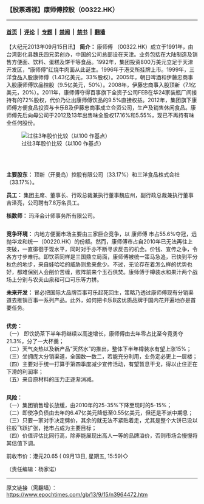 ### 【股票透视】康师傅控股（00322.HK）

---

#### [首页](../../../..?n3964472) &nbsp;|&nbsp; [评论](../../../../../epoch-comment?n3964472) &nbsp;|&nbsp; [专题](../../../../../epoch-special?n3964472) &nbsp;|&nbsp; [禁闻](../../../../../epoch-news?n3964472) &nbsp;|&nbsp; [禁书](../../../../../books?n3964472) &nbsp;|&nbsp; [翻墙](https://github.com/gfw-breaker/nogfw/blob/master/README.md?n3964472)


<div class="post_content" id="artbody" itemprop="articleBody">
 <!-- article content begin -->
 <p>
  【大纪元2013年09月15日讯】
  <b>
   简介：
  </b>
  <ok href="https://www.epochtimes.com/gb/tag/%E5%BA%B7%E5%B8%88%E5%82%85.html">
   康师傅
  </ok>
  （00322.HK）成立于1991年，由台湾彰化县魏氏四兄弟创办，中国的公司总部设在天津。业务包括在大陆制造及销售方便面、饮料、蛋糕及饼干等食品。1992年，集团投资800万美元立足于天津开发区，“康师傅”红烧牛肉面从此诞生。1996年于港交所挂牌上市。1999年，三洋食品入股康师傅（1.43亿美元，33%股权）。2005年，朝日啤酒和伊藤忠商事入股康师傅饮品控股（9.5亿美元，50%）。2008年，伊藤忠商事入股顶新（7.1亿美元，20%）。2011年，康师傅夺得百事旗下全资子公司FEB在华24家装瓶厂间接持有的72%股权，代价乃让出康师傅饮品的9.5%直接权益。2012年，集团旗下康师傅方便食品投资与卡乐B及伊藤忠商事成立合资公司，生产及销售休闲食品。康师傅先后向母公司于2012及13年出售味全股权17.16%和5.55%，现已不再持有味全任何股份。
 </p>
 <figure aria-describedby="caption-attachment-6746423" class="wp-caption aligncenter" id="attachment_6746423" style="width: 600px">
  <ok href=" https://i.epochtimes.com/assets/uploads/2013/09/1309150634292654-600x334.jpg" rel="noreferrer noopener" target="_blank">
   <img alt="过往3年股价比较（以100 作基点）" class="size-large wp-image-6746423" src="https://i.epochtimes.com/assets/uploads/2013/09/1309150634292654-600x334.jpg" title="过往3年股价比较（以100 作基点）"/>
  </ok>
  <br/><figcaption class="wp-caption-text" id="caption-attachment-6746423">
   过往3年股价比较（以100 作基点）
  </figcaption><br/>
 </figure><br/>
 <p>
  <b>
   主要股东：
  </b>
  顶新（开曼岛）控股有限公司（33.17%）和三洋食品株式会社（33.17%）。
 </p>
 <p>
  <b>
   员工：
  </b>
  集团主席、董事长、行政总裁兼执行董事魏应州，副行政总裁兼执行董事吉泽亮，公司聘有7.8万名员工。
 </p>
 <p>
  <b>
   核数师：
  </b>
  玛泽会计师事务所有限公司。
 </p>
 <ok href=" https://i.epochtimes.com/assets/uploads/2013/09/1309150646372654-600x334.jpg" rel="noreferrer noopener" target="_blank">
  <img alt="" class="size-large wp-image-6746438" src="https://i.epochtimes.com/assets/uploads/2013/09/1309150646372654-600x334.jpg" title=""/>
 </ok>
 <p>
  <b>
   竞争环境：
  </b>
  内地方便面市场主要由三家巨企竞争，以
  <ok href="https://www.epochtimes.com/gb/tag/%E5%BA%B7%E5%B8%88%E5%82%85.html">
   康师傅
  </ok>
  市占55.6%夺冠，远抛华龙和统一（00220.HK）的份额。然而，康师傅市占自2010年已无法再往上突破，一直徘徊于现水平，同时对手亦不断寻求反击的机会。价钱、宣传之争，令各方寸步难行。即饮茶同样是三国鼎立局面，康师傅被统一策马急追，已快到平分秋色的地步，来自娃哈哈的威胁则愈来愈少。不过，无论存在着怎么样的优势也好，都难保别人会削价苦缠，败阵前来个玉石俱焚。康师傅于樽装水和果汁两个战场上分别与农夫山泉和可口可乐等力拼。
 </p>
 <p>
  <b>
   未来开发：
  </b>
  冒必把国际大品牌百事可乐起死回生，策略乃透过康师傅现有分销渠道去推销百事一系列产品。此外，如何把卡乐B这优质品牌于国内花开遍地亦是首要任务。
 </p>
 <ok href=" https://i.epochtimes.com/assets/uploads/2013/09/1309150635142654.jpg" rel="noreferrer noopener" target="_blank">
  <img alt="" class="size-large wp-image-6746448" src="https://i.epochtimes.com/assets/uploads/2013/09/1309150635142654.jpg" title=""/>
 </ok>
 <p>
  <b>
   优势：
  </b>
  <br/>
  （一） 即饮奶茶下半年将继续以高速增长，康师傅由去年零占比至今竟勇夺21.3%，分了一大杯羹；
  <br/>
  （二）天气炎热以及新产品“天然水”的推出，整体下半年樽装水有望上涨15%；
  <br/>
  （三）坐拥庞大分销渠道，全国数一数二，若能充分利用，业务定必更上一层楼；
  <br/>
  （四）主要对手统一打算于第四季度减少宣传活动，有望暂息干戈，得以止住正在下滑的利润率；
  <br/>
  （五）来自原材料的压力正逐渐消减。
 </p>
 <ok href=" https://i.epochtimes.com/assets/uploads/2013/09/1309150637012654-600x427.jpg" rel="noreferrer noopener" target="_blank">
  <img alt="" class="size-large wp-image-6746457" src="https://i.epochtimes.com/assets/uploads/2013/09/1309150637012654-600x427.jpg" title=""/>
 </ok>
 <p>
  <b>
   风险：
  </b>
  <br/>
  （一）集团销售增长放缓，由2010年的25-35%下降至现时的5-15%；
  <br/>
  （二）即使净负债由去年的6.47亿美元降低至0.55亿美元，但还是不派中期息；
  <br/>
  （三）只要一家对手决定劈价，其余的就无法不紧贴着走，尤其是整个大饼已没以往般飞跃扩张，抢市占成为主要目标；
  <br/>
  （四）价值评估比同行高，除非能展现出高人一等的品牌溢价，否则市场会慢慢将其估值下调。
 </p>
 <p>
  前收市价：港元20.65  ( 09月13日, 星期五, 15:59)◇
 </p>
 <p>
  （责任编辑：杨家诺）
 </p>
 <!-- article content end -->
 <div id="below_article_ad">
 </div>
</div>


---

原文链接（需翻墙）：https://www.epochtimes.com/gb/13/9/15/n3964472.htm